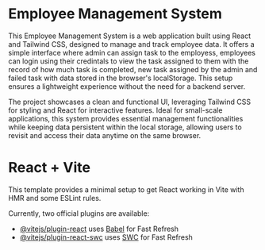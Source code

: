 
# Employee Management System

This Employee Management System is a web application built using React and Tailwind CSS, designed to manage and track employee data. It offers a simple interface where admin can assign task to the employess, employees can login using their credintals to view the task assigned to them with the record of how much task is completed, new task assigned by the admin and failed task  with data stored in the browser's localStorage. This setup ensures a lightweight experience without the need for a backend server.

The project showcases a clean and functional UI, leveraging Tailwind CSS for styling and React for interactive features. Ideal for small-scale applications, this system provides essential management functionalities while keeping data persistent within the local storage, allowing users to revisit and access their data anytime on the same browser.




# React + Vite

This template provides a minimal setup to get React working in Vite with HMR and some ESLint rules.

Currently, two official plugins are available:

- [@vitejs/plugin-react](https://github.com/vitejs/vite-plugin-react/blob/main/packages/plugin-react/README.md) uses [Babel](https://babeljs.io/) for Fast Refresh
- [@vitejs/plugin-react-swc](https://github.com/vitejs/vite-plugin-react-swc) uses [SWC](https://swc.rs/) for Fast Refresh

